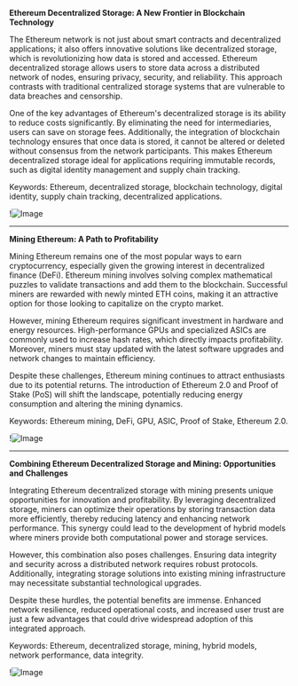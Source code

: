 **Ethereum Decentralized Storage: A New Frontier in Blockchain Technology**

The Ethereum network is not just about smart contracts and decentralized applications; it also offers innovative solutions like decentralized storage, which is revolutionizing how data is stored and accessed. Ethereum decentralized storage allows users to store data across a distributed network of nodes, ensuring privacy, security, and reliability. This approach contrasts with traditional centralized storage systems that are vulnerable to data breaches and censorship.

One of the key advantages of Ethereum's decentralized storage is its ability to reduce costs significantly. By eliminating the need for intermediaries, users can save on storage fees. Additionally, the integration of blockchain technology ensures that once data is stored, it cannot be altered or deleted without consensus from the network participants. This makes Ethereum decentralized storage ideal for applications requiring immutable records, such as digital identity management and supply chain tracking.

Keywords: Ethereum, decentralized storage, blockchain technology, digital identity, supply chain tracking, decentralized applications.

!![Image](https://github.com/user-attachments/assets/590b50a7-4459-4e76-8a31-559aed223621)

---

**Mining Ethereum: A Path to Profitability**

Mining Ethereum remains one of the most popular ways to earn cryptocurrency, especially given the growing interest in decentralized finance (DeFi). Ethereum mining involves solving complex mathematical puzzles to validate transactions and add them to the blockchain. Successful miners are rewarded with newly minted ETH coins, making it an attractive option for those looking to capitalize on the crypto market.

However, mining Ethereum requires significant investment in hardware and energy resources. High-performance GPUs and specialized ASICs are commonly used to increase hash rates, which directly impacts profitability. Moreover, miners must stay updated with the latest software upgrades and network changes to maintain efficiency.

Despite these challenges, Ethereum mining continues to attract enthusiasts due to its potential returns. The introduction of Ethereum 2.0 and Proof of Stake (PoS) will shift the landscape, potentially reducing energy consumption and altering the mining dynamics.

Keywords: Ethereum mining, DeFi, GPU, ASIC, Proof of Stake, Ethereum 2.0.

!![Image](https://github.com/user-attachments/assets/590b50a7-4459-4e76-8a31-559aed223621)

--- 

**Combining Ethereum Decentralized Storage and Mining: Opportunities and Challenges**

Integrating Ethereum decentralized storage with mining presents unique opportunities for innovation and profitability. By leveraging decentralized storage, miners can optimize their operations by storing transaction data more efficiently, thereby reducing latency and enhancing network performance. This synergy could lead to the development of hybrid models where miners provide both computational power and storage services.

However, this combination also poses challenges. Ensuring data integrity and security across a distributed network requires robust protocols. Additionally, integrating storage solutions into existing mining infrastructure may necessitate substantial technological upgrades.

Despite these hurdles, the potential benefits are immense. Enhanced network resilience, reduced operational costs, and increased user trust are just a few advantages that could drive widespread adoption of this integrated approach.

Keywords: Ethereum, decentralized storage, mining, hybrid models, network performance, data integrity.

!![Image](https://github.com/user-attachments/assets/590b50a7-4459-4e76-8a31-559aed223621)